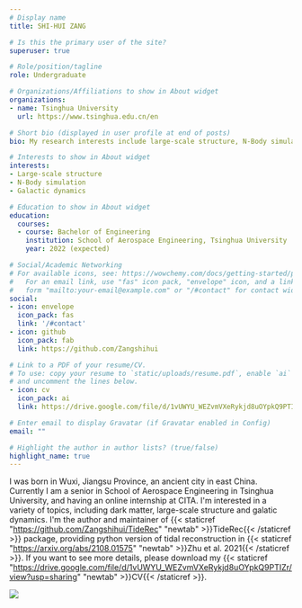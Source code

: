 ```yaml
---
# Display name
title: SHI-HUI ZANG

# Is this the primary user of the site?
superuser: true

# Role/position/tagline
role: Undergraduate

# Organizations/Affiliations to show in About widget
organizations:
- name: Tsinghua University
  url: https://www.tsinghua.edu.cn/en

# Short bio (displayed in user profile at end of posts)
bio: My research interests include large-scale structure, N-Body simulation and galactic dynamics.

# Interests to show in About widget
interests:
- Large-scale structure
- N-Body simulation
- Galactic dynamics

# Education to show in About widget
education:
  courses:
  - course: Bachelor of Engineering
    institution: School of Aerospace Engineering, Tsinghua University
    year: 2022 (expected)

# Social/Academic Networking
# For available icons, see: https://wowchemy.com/docs/getting-started/page-builder/#icons
#   For an email link, use "fas" icon pack, "envelope" icon, and a link in the
#   form "mailto:your-email@example.com" or "/#contact" for contact widget.
social:
- icon: envelope
  icon_pack: fas
  link: '/#contact'
- icon: github
  icon_pack: fab
  link: https://github.com/Zangshihui

# Link to a PDF of your resume/CV.
# To use: copy your resume to `static/uploads/resume.pdf`, enable `ai` icons in `params.toml`, 
# and uncomment the lines below.
- icon: cv
  icon_pack: ai
  link: https://drive.google.com/file/d/1vUWYU_WEZvmVXeRykjd8uOYpkQ9PTIZr/view?usp=sharing

# Enter email to display Gravatar (if Gravatar enabled in Config)
email: ""

# Highlight the author in author lists? (true/false)
highlight_name: true
---
```


I was born in Wuxi, Jiangsu Province, an ancient city in east China. Currently I am a senior in School of Aerospace Engineering in Tsinghua University, and having an online internship at CITA. I'm interested in a variety of topics, including dark matter, large-scale structure and galatic dynamics. I'm the author and maintainer of {{< staticref "https://github.com/Zangshihui/TideRec" "newtab" >}}TideRec{{< /staticref >}} package, providing python version of tidal reconstruction in {{< staticref "https://arxiv.org/abs/2108.01575" "newtab" >}}Zhu et al. 2021{{< /staticref >}}. If you want to see more details, please download my {{< staticref "https://drive.google.com/file/d/1vUWYU_WEZvmVXeRykjd8uOYpkQ9PTIZr/view?usp=sharing" "newtab" >}}CV{{< /staticref >}}.


<a href="http://www.clustrmaps.com/map/Zangshastro.com" title="Visit tracker for Zangshastro.com"><img src="//www.clustrmaps.com/map_v2.png?d=EleveskEQU0AMAaRR3cK67xDYoFltOBzaHbjLF4XkJU" /></a>